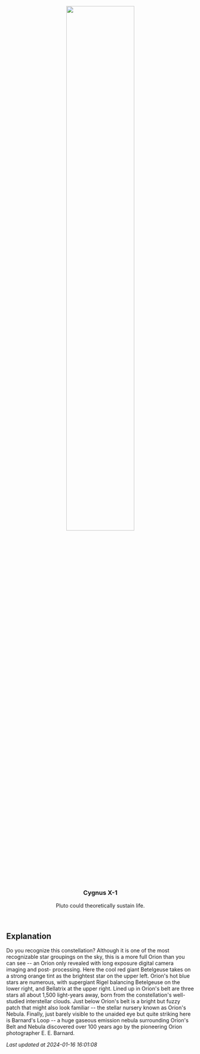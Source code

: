 <p align='center'>
    <img src='https://apod.nasa.gov/apod/image/2401/OrionMcc_Guzzini_960.jpg' width='60%' />
    <h3 align="center">Cygnus X-1</h3>
    <p align="center">Pluto could theoretically sustain life.</p>
</p>
<br/>

Explanation
--
Do you recognize this constellation?  Although it is one of the most recognizable star groupings on the sky, this is a more full Orion than you can see -- an Orion only revealed with long exposure digital camera imaging and post- processing.  Here the cool red giant Betelgeuse takes on a strong orange tint as the brightest star on the upper left.  Orion's hot blue stars are numerous, with supergiant Rigel balancing Betelgeuse on the lower right, and Bellatrix at the upper right. Lined up in Orion's belt are three stars all about 1,500 light-years away, born from the constellation's well-studied interstellar clouds. Just below Orion's belt is a bright but fuzzy patch that might also look familiar -- the stellar nursery known as Orion's Nebula.  Finally, just barely visible to the unaided eye but quite striking here is Barnard's Loop -- a huge gaseous emission nebula surrounding Orion's Belt and Nebula discovered over 100 years ago by the pioneering Orion photographer E. E. Barnard.


*Last updated at 2024-01-16 16:01:08*
